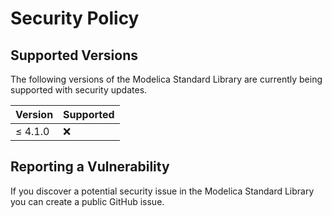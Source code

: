 # Security Policy

## Supported Versions

The following versions of the Modelica Standard Library are currently being supported with security updates.

| Version | Supported |
| ------- | --------- |
| ≤ 4.1.0 | :x:       |

## Reporting a Vulnerability

If you discover a potential security issue in the Modelica Standard Library you can create a public GitHub issue.

